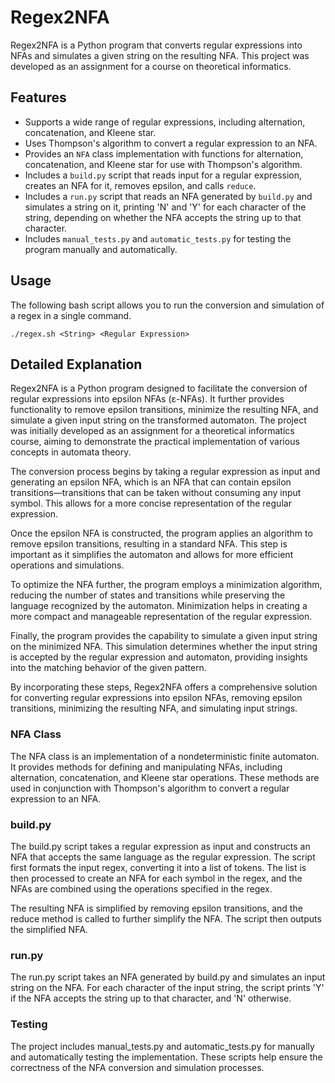 # Regex2NFA

Regex2NFA is a Python program that converts regular expressions into NFAs and simulates a given string on the resulting NFA. This project was developed as an assignment for a course on theoretical informatics.

## Features

- Supports a wide range of regular expressions, including alternation, concatenation, and Kleene star.
- Uses Thompson's algorithm to convert a regular expression to an NFA.
- Provides an `NFA` class implementation with functions for alternation, concatenation, and Kleene star for use with Thompson's algorithm.
- Includes a `build.py` script that reads input for a regular expression, creates an NFA for it, removes epsilon, and calls `reduce`.
- Includes a `run.py` script that reads an NFA generated by `build.py` and simulates a string on it, printing 'N' and 'Y' for each character of the string, depending on whether the NFA accepts the string up to that character.
- Includes `manual_tests.py` and `automatic_tests.py` for testing the program manually and automatically.

## Usage

The following bash script allows you to run the conversion and simulation of a regex in a single command.
```shell
./regex.sh <String> <Regular Expression>
```

## Detailed Explanation

Regex2NFA is a Python program designed to facilitate the conversion of regular expressions into epsilon NFAs (ε-NFAs). It further provides functionality to remove epsilon transitions, minimize the resulting NFA, and simulate a given input string on the transformed automaton. The project was initially developed as an assignment for a theoretical informatics course, aiming to demonstrate the practical implementation of various concepts in automata theory.

The conversion process begins by taking a regular expression as input and generating an epsilon NFA, which is an NFA that can contain epsilon transitions—transitions that can be taken without consuming any input symbol. This allows for a more concise representation of the regular expression.

Once the epsilon NFA is constructed, the program applies an algorithm to remove epsilon transitions, resulting in a standard NFA. This step is important as it simplifies the automaton and allows for more efficient operations and simulations.

To optimize the NFA further, the program employs a minimization algorithm, reducing the number of states and transitions while preserving the language recognized by the automaton. Minimization helps in creating a more compact and manageable representation of the regular expression.

Finally, the program provides the capability to simulate a given input string on the minimized NFA. This simulation determines whether the input string is accepted by the regular expression and automaton, providing insights into the matching behavior of the given pattern.

By incorporating these steps, Regex2NFA offers a comprehensive solution for converting regular expressions into epsilon NFAs, removing epsilon transitions, minimizing the resulting NFA, and simulating input strings.

### NFA Class

The NFA class is an implementation of a nondeterministic finite automaton. It provides methods for defining and manipulating NFAs, including alternation, concatenation, and Kleene star operations. These methods are used in conjunction with Thompson's algorithm to convert a regular expression to an NFA.

### build.py

The build.py script takes a regular expression as input and constructs an NFA that accepts the same language as the regular expression. The script first formats the input regex, converting it into a list of tokens. The list is then processed to create an NFA for each symbol in the regex, and the NFAs are combined using the operations specified in the regex.

The resulting NFA is simplified by removing epsilon transitions, and the reduce method is called to further simplify the NFA. The script then outputs the simplified NFA.

### run.py

The run.py script takes an NFA generated by build.py and simulates an input string on the NFA. For each character of the input string, the script prints 'Y' if the NFA accepts the string up to that character, and 'N' otherwise.

### Testing

The project includes manual_tests.py and automatic_tests.py for manually and automatically testing the implementation. These scripts help ensure the correctness of the NFA conversion and simulation processes.